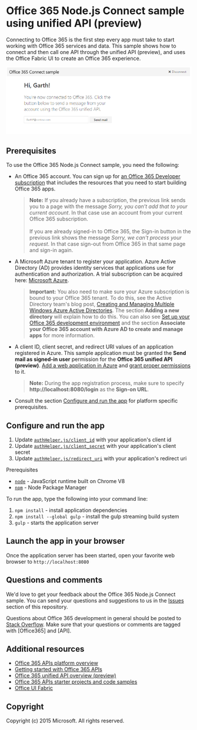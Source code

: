 # Office 365 Node.js Connect sample using unified API (preview)

Connecting to Office 365 is the first step every app must take to start working with Office 365 services and data. This sample shows how to connect and then call one API through the unified API (preview), and uses the Office Fabric UI to create an Office 365 experience.

![Office 365 Node.js Connect sample screenshot](./readme-imgs/screenshot.PNG)

## Prerequisites

To use the Office 365 Node.js Connect sample, you need the following:
* An Office 365 account. You can sign up for [an Office 365 Developer subscription](https://portal.office.com/Signup/Signup.aspx?OfferId=6881A1CB-F4EB-4db3-9F18-388898DAF510&DL=DEVELOPERPACK&ali=1#0) that includes the resources that you need to start building Office 365 apps.

     > **Note:**
     If you already have a subscription, the previous link sends you to a page with the message *Sorry, you can’t add that to your current account*. In that case use an account from your current Office 365 subscription.<br /><br />
     If you are already signed-in to Office 365, the Sign-in button in the previous link shows the message *Sorry, we can't process your request*. In that case sign-out from Office 365 in that same page and sign-in again.
* A Microsoft Azure tenant to register your application. Azure Active Directory (AD) provides identity services that applications use for authentication and authorization. A trial subscription can be acquired here: [Microsoft Azure](https://account.windowsazure.com/SignUp).

     > **Important:**
     You also need to make sure your Azure subscription is bound to your Office 365 tenant. To do this, see the Active Directory team's blog post, [Creating and Managing Multiple Windows Azure Active Directories](http://blogs.technet.com/b/ad/archive/2013/11/08/creating-and-managing-multiple-windows-azure-active-directories.aspx). The section **Adding a new directory** will explain how to do this. You can also see [Set up your Office 365 development environment](https://msdn.microsoft.com/office/office365/howto/setup-development-environment#bk_CreateAzureSubscription) and the section **Associate your Office 365 account with Azure AD to create and manage apps** for more information.
* A client ID, client secret, and redirect URI values of an application registered in Azure. This sample application must be granted the **Send mail as signed-in user** permission for the **Office 365 unified API (preview)**. [Add a web application in Azure](https://msdn.microsoft.com/office/office365/HowTo/add-common-consent-manually#bk_RegisterWebApp) and [grant proper permissions](https://github.com/OfficeDev/O365-Android-Unified-API-Connect/wiki/Grant-permissions-to-the-Connect-application-in-Azure) to it.

     > **Note:**
     During the app registration process, make sure to specify **http://localhost:8080/login** as the **Sign-on URL**.
     
* Consult the section [Configure and run the app](#configure-and-run-the-app) for platform specific prerequisites.

## Configure and run the app

1. Update [```authHelper.js/client_id```](authHelper.js#L7) with your application's client id
2. Update [```authHelper.js/client_secret```](authHelper.js#L8) with your application's client secret
3. Update [```authHelper.js/redirect_uri```](authHelper.js#L9) with your application's redirect uri

Prerequisites
* [```node```](https://nodejs.org/en/) - JavaScript runtime built on Chrome V8
* [```npm```](https://docs.npmjs.com/getting-started/installing-node) - Node Package Manager

To run the app, type the following into your command line:

1. ```npm install``` - install application dependencies
2. ```npm install --global gulp``` - install the gulp streaming build system
3. ```gulp``` - starts the application server


## Launch the app in your browser
Once the application server has been started, open your favorite web browser to ```http://localhost:8080```

## Questions and comments

We'd love to get your feedback about the Office 365 Node.js Connect sample. You can send your questions and suggestions to us in the [Issues](https://github.com/OfficeDev/O365-Nodejs-Unified-API-Connect/issues) section of this repository.

Questions about Office 365 development in general should be posted to [Stack Overflow](http://stackoverflow.com/questions/tagged/Office365+API). Make sure that your questions or comments are tagged with [Office365] and [API].
  
## Additional resources

* [Office 365 APIs platform overview](https://msdn.microsoft.com/office/office365/howto/platform-development-overview)
* [Getting started with Office 365 APIs](http://dev.office.com/getting-started/office365apis)
* [Office 365 unified API overview (preview)](https://msdn.microsoft.com/office/office365/HowTo/office-365-unified-api-overview)
* [Office 365 APIs starter projects and code samples](https://msdn.microsoft.com/office/office365/howto/starter-projects-and-code-samples)
* [Office UI Fabric](https://github.com/OfficeDev/Office-UI-Fabric)

## Copyright
Copyright (c) 2015 Microsoft. All rights reserved.
